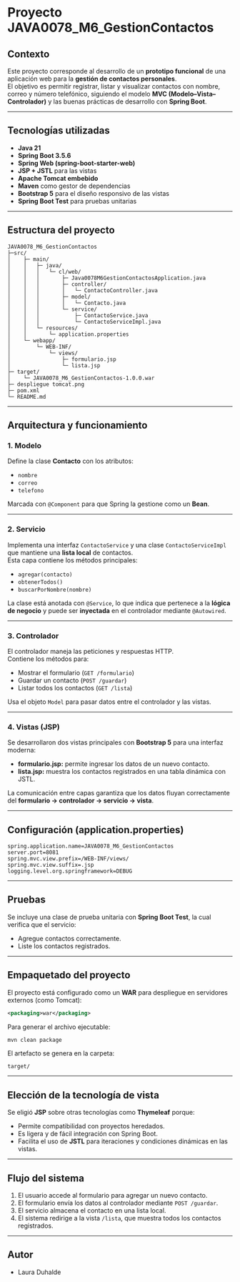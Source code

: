 # Proyecto JAVA0078_M6_GestionContactos

## Contexto

Este proyecto corresponde al desarrollo de un **prototipo funcional** de una aplicación web para la **gestión de contactos personales**.  
El objetivo es permitir registrar, listar y visualizar contactos con nombre, correo y número telefónico, siguiendo el modelo **MVC (Modelo–Vista–Controlador)** y las buenas prácticas de desarrollo con **Spring Boot**.

---

## Tecnologías utilizadas

- **Java 21**
- **Spring Boot 3.5.6**
- **Spring Web (spring-boot-starter-web)**
- **JSP + JSTL** para las vistas
- **Apache Tomcat embebido**
- **Maven** como gestor de dependencias
- **Bootstrap 5** para el diseño responsivo de las vistas
- **Spring Boot Test** para pruebas unitarias

---

## Estructura del proyecto

```
JAVA0078_M6_GestionContactos
├─src/
│	 ├─ main/
│	 │   ├─ java/
│	 │   │   └─ cl/web/
│	 │   │       ├─ Java0078M6GestionContactosApplication.java
│	 │   │       ├─ controller/
│	 │   │       │   └─ ContactoController.java
│	 │   │       ├─ model/
│	 │   │       │   └─ Contacto.java
│	 │   │       └─ service/
│	 │   │           ├─ ContactoService.java
│	 │   │           └─ ContactoServiceImpl.java
│	 │   └─ resources/
│	 │       └─ application.properties
│	 └─ webapp/
│	     └─ WEB-INF/
│	         └─ views/
│	             ├─ formulario.jsp
│	             └─ lista.jsp
├─ target/
│	 └─ JAVA0078_M6_GestionContactos-1.0.0.war
├─ despliegue tomcat.png
├─ pom.xml
└─ README.md

```

---

## Arquitectura y funcionamiento

### 1. Modelo
Define la clase **Contacto** con los atributos:
- `nombre`
- `correo`
- `telefono`

Marcada con `@Component` para que Spring la gestione como un **Bean**.

---

### 2. Servicio
Implementa una interfaz `ContactoService` y una clase `ContactoServiceImpl` que mantiene una **lista local** de contactos.  
Esta capa contiene los métodos principales:
- `agregar(contacto)`
- `obtenerTodos()`
- `buscarPorNombre(nombre)`

La clase está anotada con `@Service`, lo que indica que pertenece a la **lógica de negocio** y puede ser **inyectada** en el controlador mediante `@Autowired`.

---

### 3. Controlador
El controlador maneja las peticiones y respuestas HTTP.  
Contiene los métodos para:
- Mostrar el formulario (`GET /formulario`)
- Guardar un contacto (`POST /guardar`)
- Listar todos los contactos (`GET /lista`)

Usa el objeto `Model` para pasar datos entre el controlador y las vistas.

---

### 4. Vistas (JSP)
Se desarrollaron dos vistas principales con **Bootstrap 5** para una interfaz moderna:

- **formulario.jsp:** permite ingresar los datos de un nuevo contacto.
- **lista.jsp:** muestra los contactos registrados en una tabla dinámica con JSTL.

La comunicación entre capas garantiza que los datos fluyan correctamente del **formulario → controlador → servicio → vista**.

---

## Configuración (application.properties)

```
spring.application.name=JAVA0078_M6_GestionContactos
server.port=8081
spring.mvc.view.prefix=/WEB-INF/views/
spring.mvc.view.suffix=.jsp
logging.level.org.springframework=DEBUG
```

---

## Pruebas

Se incluye una clase de prueba unitaria con **Spring Boot Test**, la cual verifica que el servicio:
- Agregue contactos correctamente.
- Liste los contactos registrados.

---

## Empaquetado del proyecto

El proyecto está configurado como un **WAR** para despliegue en servidores externos (como Tomcat):

```xml
<packaging>war</packaging>
```

Para generar el archivo ejecutable:

```bash
mvn clean package
```

El artefacto se genera en la carpeta:
```
target/
```

---

## Elección de la tecnología de vista

Se eligió **JSP** sobre otras tecnologías como **Thymeleaf** porque:
- Permite compatibilidad con proyectos heredados.
- Es ligera y de fácil integración con Spring Boot.
- Facilita el uso de **JSTL** para iteraciones y condiciones dinámicas en las vistas.

---

## Flujo del sistema

1. El usuario accede al formulario para agregar un nuevo contacto.  
2. El formulario envía los datos al controlador mediante `POST /guardar`.  
3. El servicio almacena el contacto en una lista local.  
4. El sistema redirige a la vista `/lista`, que muestra todos los contactos registrados.  

---

## Autor

- Laura Duhalde
